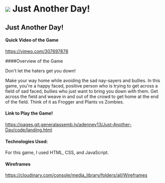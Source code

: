 # ![](https://ga-dash.s3.amazonaws.com/production/assets/logo-9f88ae6c9c3871690e33280fcf557f33.png) Just Another Day!

## Just Another Day!


#### Quick Video of the Game

https://vimeo.com/307697878

####Overview of the Game

Don't let the haters get you down! 

Make your way home while avoiding the sad nay-sayers and bullies.
In this game, you're a happy faced, positive person who is trying to get across a field of sad faced, bullies who just want to bring you down with them. Get across the field and weave in and out of the crowd to get home at the end of the field. Think of it as Frogger and Plants vs Zombies.


#### Link to Play the Game!

https://pages.git.generalassemb.ly/adenney13/Just-Another-Day/code/landing.html


#### Technologies Used:

For this game, I used HTML, CSS, and JavaScript.

#### Wireframes

https://cloudinary.com/console/media_library/folders/all/Wireframes
